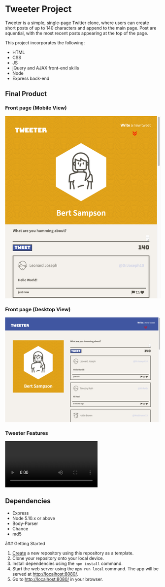# Tweeter Project

Tweeter is a simple, single-page Twitter clone, where users can create short posts of up to 140 characters and append to the main page. Post are squential, with the most recent posts appearing at the top of the page.

This project incorporates the following:

- HTML
- CSS
- JS
- jQuery and AJAX front-end skills
- Node
- Express back-end

## Final Product

### Front page (Mobile View)

!["Screenshot of Mobile Front Page"](./docs/Mobile%20Front%20Page.png)

### Front page (Desktop View)

!["Screenshot of Mobile Front Page"](./docs/Desktop%20Front%20Page.png)

### Tweeter Features

!["Screenshot of Mobile Front Page"](./docs/Tweeter%20Features%20Showcase.mov)

## Dependencies

- Express
- Node 5.10.x or above
- Body-Parser
- Chance
- md5

å## Getting Started

1. [Create](https://docs.github.com/en/repositories/creating-and-managing-repositories/creating-a-repository-from-a-template) a new repository using this repository as a template.
2. Clone your repository onto your local device.
3. Install dependencies using the `npm install` command.
4. Start the web server using the `npm run local` command. The app will be served at <http://localhost:8080/>.
5. Go to <http://localhost:8080/> in your browser.
